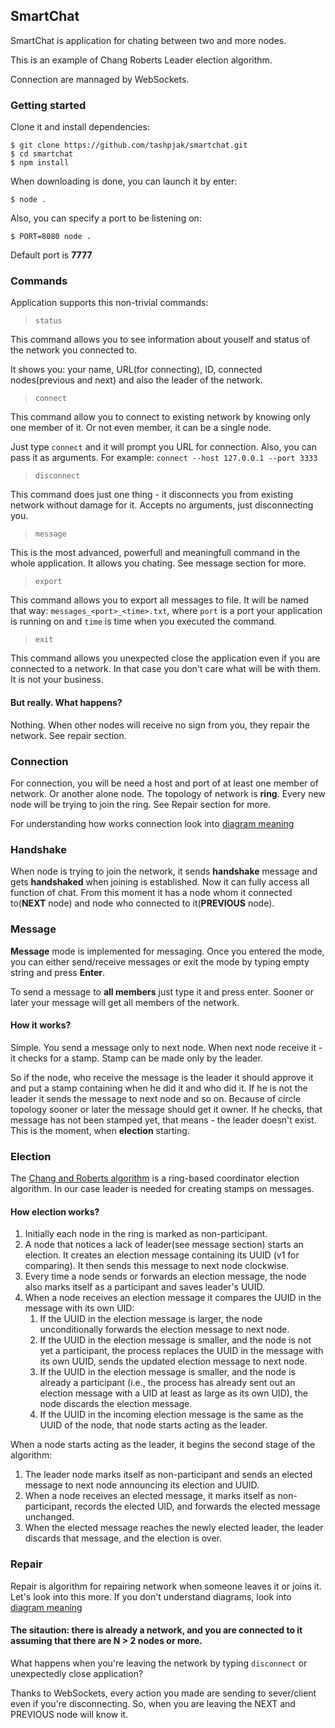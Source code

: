 ## SmartChat

SmartChat is application for chating between two and more nodes.

This is an example of Chang Roberts Leader election algorithm.

Connection are mannaged by WebSockets.

### Getting started
Clone it and install dependencies:
```
$ git clone https://github.com/tashpjak/smartchat.git
$ cd smartchat
$ npm install
```
When downloading is done, you can launch it by enter:
```
$ node .
```
Also, you can specify a port to be listening on:
```
$ PORT=8080 node .
```
Default port is __7777__

### Commands
Application supports this non-trivial commands:
> `status`

This command allows you to see information about youself and status of the network you connected to.

It shows you: your name, URL(for connecting), ID, connected nodes(previous and next) and also the leader of the network.

> `connect`

This command allow you to connect to existing network by knowing only one member of it. Or not even member, 
it can be a single node.

Just type `connect` and it will prompt you URL for connection. Also, you can pass it as arguments. For example:
`connect --host 127.0.0.1 --port 3333`

> `disconnect`

This command does just one thing - it disconnects you from existing network without damage for it. Accepts no arguments, 
just disconnecting you. 

> `message`

This is the most advanced, powerfull and meaningfull command in the whole application. It allows you chating.
See message section for more.

> `export`

This command allows you to export all messages to file. It will be named that way: `messages_<port>_<time>.txt`, where 
`port` is a port your application is running on and `time` is time when you executed the command. 

> `exit`

This command allows you unexpected close the application even if you are connected to a network. In that case you
don't care what will be with them. It is not your business.

#### But really. What happens?
Nothing. When other nodes will receive no sign from you, they repair the network. See repair section.

### Connection
For connection, you will be need a host and port of at least one member of network. Or another alone node. 
The topology of network is __ring__. Every new node will be trying to join the ring. See Repair section for more.

For understanding how works connection look into [diagram meaning](DIAGRAM.md)

### Handshake
When node is trying to join the network, it sends __handshake__ message and gets __handshaked__ when joining is 
established. Now it can fully access all function of chat.
From this moment it has a node whom it connected to(__NEXT__ node) and node who connected to it(__PREVIOUS__ node).

### Message
__Message__ mode is implemented for messaging. Once you entered the mode, you can either send/receive messages or exit 
the mode by typing empty string and press __Enter__.

To send a message to __all members__ just type it and press enter. Sooner or later your message will get all members 
of the network.

#### How it works? 
Simple. You send a message only to next node. When next node receive it - it checks for a stamp. Stamp can be made only 
by the leader. 

So if the node, who receive the message is the leader it should approve it and put a stamp containing when 
he did it and who did it. If he is not the leader it sends the message to next node and so on. Because of circle 
topology sooner or later the message should get it owner. If he checks, that message has not been stamped yet, 
that means - the leader doesn't exist. This is the moment, when __election__ starting.

### Election
The [Chang and Roberts algorithm](https://en.wikipedia.org/wiki/Chang_and_Roberts_algorithm) is a ring-based 
coordinator election algorithm. In our case leader is needed for creating stamps on messages.

#### How election works?
1. Initially each node in the ring is marked as non-participant.
2. A node that notices a lack of leader(see message section) starts an election. It
   creates an election message containing its UUID (v1 for comparing). It then sends this message to next node 
   clockwise.
3. Every time a node sends or forwards an election message, the node also marks itself as a participant and saves 
   leader's UUID.
4. When a node receives an election message it compares the UUID in the message with its own UID:
    1. If the UUID in the election message is larger, the node unconditionally forwards the election message to next 
       node.
    2. If the UUID in the election message is smaller, and the node is not yet a participant, the process replaces 
       the UUID in the message with its own UUID, sends the updated election message to next node.
    3. If the UUID in the election message is smaller, and the node is already a participant (i.e., the process has 
       already sent out an election message with a UID at least as large as its own UID), the node discards the 
       election message.  
    4. If the UUID in the incoming election message is the same as the UUID of the node, that node starts acting 
       as the leader.

When a node starts acting as the leader, it begins the second stage of the algorithm:
1. The leader node marks itself as non-participant and sends an elected message to next node announcing its election 
   and UUID.
2. When a node receives an elected message, it marks itself as non-participant, records the elected UID, and forwards 
   the elected message unchanged.
3. When the elected message reaches the newly elected leader, the leader discards that message, and the election is 
   over.
   

### Repair
Repair is algorithm for repairing network when someone leaves it or joins it. Let's look into this more.
If you don't understand diagrams, look into [diagram meaning](DIAGRAM.md)
#### The sitaution: there is already a network, and you are connected to it assuming that there are N > 2 nodes or more.
What happens when you're leaving the network by typing `disconnect` or unexpectedly close application?

Thanks to WebSockets, every action you made are sending to sever/client even if you're disconnecting. So, when you are 
leaving the NEXT and PREVIOUS node will know it. 
